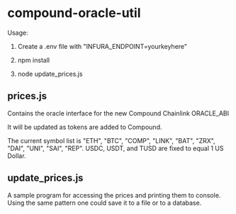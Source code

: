 # compound-oracle-util

Usage:

1) Create a .env file with "INFURA_ENDPOINT=yourkeyhere"

2) npm install

3) node update_prices.js



## prices.js

Contains the oracle interface for the new Compound Chainlink ORACLE_ABI

It will be updated as tokens are added to Compound.

The current symbol list is "ETH", "BTC", "COMP", "LINK", "BAT", "ZRX", "DAI", "UNI", "SAI", "REP". USDC, USDT, and TUSD are fixed to equal 1 US Dollar.

## update_prices.js

A sample program for accessing the prices and printing them to console. Using the same pattern one could save it to a file or to a database.
